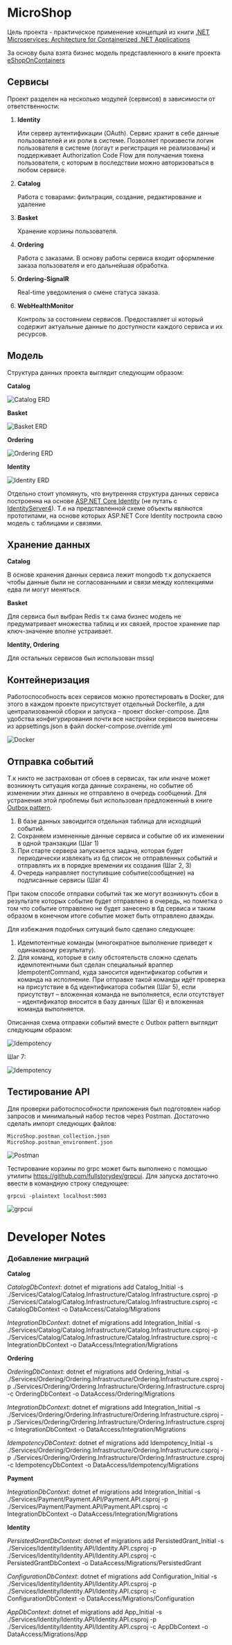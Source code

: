 # MicroShop

Цель проекта - практическое применение концепций из книги [.NET Microservices: Architecture for Containerized .NET Applications](https://docs.microsoft.com/en-us/dotnet/architecture/microservices/)

За основу была взята бизнес модель представленного в книге проекта [eShopOnContainers](https://github.com/dotnet-architecture/eShopOnContainers)

## Сервисы

Проект разделен на несколько модулей (сервисов) в зависимости от ответственности:

1. **Identity** 
	
	Или сервер аутентификации (OAuth).  Сервис хранит в себе данные пользователей и их роли в системе. Позволяет произвести логин пользователя в системе (логаут и регистрация не 	реализованы) и поддерживает Authorization Code Flow для получаения токена пользователя, с которым в последствии можно авторизоваться в любом сервисе.

2. **Catalog**

	Работа с товарами: фильтрация, создание, редактирование и удаление

3. **Basket**

	Хранение корзины пользователя.

4. **Ordering**

	Работа с заказами. В основу работы сервиса входит оформление заказа пользователя и его дальнейшая обработка.

5. **Ordering-SignalR**

	Real-time уведомления о смене статуса заказа.

6. **WebHealthMonitor**

	Контроль за состоянием сервисов. Предоставляет ui который содержит актуальные данные по доступности каждого сервиса и их ресурсов.


## Модель
Структура данных проекта выглядит следующим образом:

**Catalog**

![Catalog ERD](https://github.com/ART4S/MicroShop/blob/master/Resources/Catalog%20ERD.PNG)

**Basket**

![Basket ERD](https://github.com/ART4S/MicroShop/blob/master/Resources/Basket%20ERD.PNG)

**Ordering**

![Ordering ERD](https://github.com/ART4S/MicroShop/blob/master/Resources/Ordering%20ERD.PNG)

**Identity**

![Identity ERD](https://github.com/ART4S/MicroShop/blob/master/Resources/Identity%20ERD.PNG)

Отдельно стоит упомянуть, что внутренняя структура данных сервиса построенна на основе [ASP.NET Core Identity](https://docs.microsoft.com/en-us/aspnet/core/security/authentication/identity?view=aspnetcore-6.0&tabs=visual-studio) (не путать с [IdentityServer4](https://identityserver4.readthedocs.io/en/latest/)). Т.е на представленной схеме объекты являются прототипами, на основе которых ASP.NET Core Identity построила свою модель с таблицами и связями.

## Хранение данных

**Catalog**

В основе хранения данных сервиса лежит mongodb т.к допускается чтобы данные были не согласованными и связи между коллекциями едва ли могут меняться.

**Basket**

Для сервиса был выбран Redis т.к сама бизнес модель не предуматривает множества таблиц и их связей, простое хранение пар ключ-значение вполне устраивает.

**Identity, Ordering**

Для остальных сервисов был использован mssql

## Контейнеризация

Работоспособность всех сервисов можно протестировать в Docker, для этого в каждом проекте присутствует отдельный Dockerfile, а для централизованной сборки и запуска – проект docker-compose.
Для удобства конфигурирования почти все настройки сервисов вынесены из appsettings.json в файл docker-compose.override.yml

![Docker](https://github.com/ART4S/MicroShop/blob/master/Resources/Docker.PNG)

## Отправка событий

Т.к никто не застрахован от сбоев в сервисах, так или иначе может возникнуть ситуация когда данные сохранены, но событие об изменении этих данных не отправлено в очередь сообщений. Для устранения этой проблемы был использован предложенный в книге [Outbox pattern](https://www.kamilgrzybek.com/design/the-outbox-pattern/).
1.	В базе данных завоидится отдельная таблица для исходящий событий.
2.	Сохраняем измененные данные сервиса и событие об их изменении в одной транзакции (Шаг 1)
3.	При старте сервера запускается задача, которая будет периодически извлекать из бд список не отправленных событий и отправлять их в порядке времении их создания (Шаг 2, 3)
4.	Очередь направляет поступившие событие(сообщение) на подписанные сервисы (Шаг 4)

При таком способе отправки событий так же могут возникнуть сбои в результате которых событие будет отправлено в очередь, но пометка о том что событие отправлено не будет занесено в бд сервиса и таким образом в конечном итоге событие может быть отправлено дважды.

Для избежания подобных ситуаций было сделано следующее:

1.	Идемпотентные команды (многократное выполнение приведет к одинаковому результату).
2.	Для команд, которые в силу обстоятельств сложно сделать идемпотентными был сделан специальный враппер IdempotentCommand, куда заносится идентификатор события и команда на исполнение. При отправке такой команды идёт проверка на присутствие в бд идентификатора события (Шаг 5), если присутствут – вложенная команда не выполняется, если отсутствует – идентификатор вносится в базу данных (Шаг 6) и вложенная команда выполняется.

Описанная схема отправки событий вместе с Outbox pattern выглядит следующим образом:

![Idempotency](https://github.com/ART4S/MicroShop/blob/master/Resources/Idempotency.PNG)

Шаг 7:

![Idempotency](https://github.com/ART4S/MicroShop/blob/master/Resources/Idempotency(1).PNG)

## Тестирование API

Для проверки работоспособности приложения был подготовлен набор запросов и минимальный набор тестов через Postman. Достаточно сделать импорт следующих файлов:
```
MicroShop.postman_collection.json
MicroShop.postman_environment.json
```
![Postman](https://github.com/ART4S/MicroShop/blob/master/Resources/Postman.PNG)

Тестирование корзины по grpc может быть выполнено с помощью утилиты https://github.com/fullstorydev/grpcui. Для запуска достаточно ввести в командную строку следующее:
```
grpcui -plaintext localhost:5003
```

![grpcui](https://github.com/ART4S/MicroShop/blob/master/Resources/grpcui.PNG)

# Developer Notes

### Добавление миграций

**Catalog**

*CatalogDbContext*: dotnet ef migrations add Catalog_Initial -s ./Services/Catalog/Catalog.Infrastructure/Catalog.Infrastructure.csproj -p ./Services/Catalog/Catalog.Infrastructure/Catalog.Infrastructure.csproj -c CatalogDbContext -o DataAccess/Catalog/Migrations

*IntegrationDbContext*: dotnet ef migrations add Integration_Initial -s ./Services/Catalog/Catalog.Infrastructure/Catalog.Infrastructure.csproj -p ./Services/Catalog/Catalog.Infrastructure/Catalog.Infrastructure.csproj -c IntegrationDbContext -o DataAccess/Integration/Migrations

**Ordering**

*OrderingDbContext*: dotnet ef migrations add Ordering_Initial -s ./Services/Ordering/Ordering.Infrastructure/Ordering.Infrastructure.csproj -p ./Services/Ordering/Ordering.Infrastructure/Ordering.Infrastructure.csproj -c OrderingDbContext -o DataAccess/Ordering/Migrations

*IntegrationDbContext*: dotnet ef migrations add Integration_Initial -s ./Services/Ordering/Ordering.Infrastructure/Ordering.Infrastructure.csproj -p ./Services/Ordering/Ordering.Infrastructure/Ordering.Infrastructure.csproj -c IntegrationDbContext -o DataAccess/Integration/Migrations

*IdempotencyDbContext*: dotnet ef migrations add Idempotency_Initial -s ./Services/Ordering/Ordering.Infrastructure/Ordering.Infrastructure.csproj -p ./Services/Ordering/Ordering.Infrastructure/Ordering.Infrastructure.csproj -c IdempotencyDbContext -o DataAccess/Idempotency/Migrations

**Payment**

*IntegrationDbContext*: dotnet ef migrations add Integration_Initial -s ./Services/Payment/Payment.API/Payment.API.csproj -p ./Services/Payment/Payment.API/Payment.API.csproj -c IntegrationDbContext -o DataAccess/Integration/Migrations


**Identity**

*PersistedGrantDbContext*: dotnet ef migrations add PersistedGrant_Initial -s ./Services/Identity/Identity.API/Identity.API.csproj -p ./Services/Identity/Identity.API/Identity.API.csproj -c PersistedGrantDbContext -o DataAccess/Migrations/PersistedGrant

*ConfigurationDbContext*: dotnet ef migrations add Configuration_Initial  -s ./Services/Identity/Identity.API/Identity.API.csproj -p ./Services/Identity/Identity.API/Identity.API.csproj -c ConfigurationDbContext -o DataAccess/Migrations/Configuration

*AppDbContext*: dotnet ef migrations add App_Initial -s ./Services/Identity/Identity.API/Identity.API.csproj -p ./Services/Identity/Identity.API/Identity.API.csproj -c AppDbContext -o DataAccess/Migrations/App
